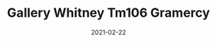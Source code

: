 ---
tags: 
  - "To Market"
  - "Loose Lay LVT"
  - "Gallery"
title: "Gallery Whitney Tm106 Gramercy"
designer: "To Market"
image_primary: "img/GALLERY-106.jpg"
href: "https://www.tomkt.com/copy-of-woven-swatches"
description: "Size%3A%2012%22%20X%2024%22%A0/%20Wear%20layer%3A%20.5mm%20%2820mil%29%A0/%20Edge%3A%20Square%A0/%20Thickness%3A%205.0mm%20/%20Sq.ft/Ctn%3A%2020%A0/%20Installation%3A%20Glue%20Down"
category: "loose-lay-lvt-gallery"
subtitle: ""
manufacturer: "ToMarket"
slug: "/manufacturers/tomarket/loose-lay-lvt-gallery/to-market-gallery-whitney-tm-106-gramercy"
date: "2021-02-22"
---